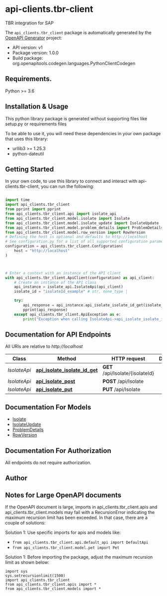 # api-clients.tbr-client
TBR integration for SAP

The `api_clients.tbr_client` package is automatically generated by the [OpenAPI Generator](https://openapi-generator.tech) project:

- API version: v1
- Package version: 1.0.0
- Build package: org.openapitools.codegen.languages.PythonClientCodegen

## Requirements.

Python >= 3.6

## Installation & Usage

This python library package is generated without supporting files like setup.py or requirements files

To be able to use it, you will need these dependencies in your own package that uses this library:

* urllib3 >= 1.25.3
* python-dateutil

## Getting Started

In your own code, to use this library to connect and interact with api-clients.tbr-client,
you can run the following:

```python

import time
import api_clients.tbr_client
from pprint import pprint
from api_clients.tbr_client.api import isolate_api
from api_clients.tbr_client.model.isolate import Isolate
from api_clients.tbr_client.model.isolate_update import IsolateUpdate
from api_clients.tbr_client.model.problem_details import ProblemDetails
from api_clients.tbr_client.model.row_version import RowVersion
# Defining the host is optional and defaults to http://localhost
# See configuration.py for a list of all supported configuration parameters.
configuration = api_clients.tbr_client.Configuration(
    host = "http://localhost"
)



# Enter a context with an instance of the API client
with api_clients.tbr_client.ApiClient(configuration) as api_client:
    # Create an instance of the API class
    api_instance = isolate_api.IsolateApi(api_client)
    isolate_id = "isolateId_example" # str, none_type | 

    try:
        api_response = api_instance.api_isolate_isolate_id_get(isolate_id)
        pprint(api_response)
    except api_clients.tbr_client.ApiException as e:
        print("Exception when calling IsolateApi->api_isolate_isolate_id_get: %s\n" % e)
```

## Documentation for API Endpoints

All URIs are relative to *http://localhost*

Class | Method | HTTP request | Description
------------ | ------------- | ------------- | -------------
*IsolateApi* | [**api_isolate_isolate_id_get**](api_clients/tbr_client/docs/IsolateApi.md#api_isolate_isolate_id_get) | **GET** /api/Isolate/{isolateId} | 
*IsolateApi* | [**api_isolate_post**](api_clients/tbr_client/docs/IsolateApi.md#api_isolate_post) | **POST** /api/Isolate | 
*IsolateApi* | [**api_isolate_put**](api_clients/tbr_client/docs/IsolateApi.md#api_isolate_put) | **PUT** /api/Isolate | 


## Documentation For Models

 - [Isolate](api_clients/tbr_client/docs/Isolate.md)
 - [IsolateUpdate](api_clients/tbr_client/docs/IsolateUpdate.md)
 - [ProblemDetails](api_clients/tbr_client/docs/ProblemDetails.md)
 - [RowVersion](api_clients/tbr_client/docs/RowVersion.md)


## Documentation For Authorization

 All endpoints do not require authorization.

## Author




## Notes for Large OpenAPI documents
If the OpenAPI document is large, imports in api_clients.tbr_client.apis and api_clients.tbr_client.models may fail with a
RecursionError indicating the maximum recursion limit has been exceeded. In that case, there are a couple of solutions:

Solution 1:
Use specific imports for apis and models like:
- `from api_clients.tbr_client.api.default_api import DefaultApi`
- `from api_clients.tbr_client.model.pet import Pet`

Solution 1:
Before importing the package, adjust the maximum recursion limit as shown below:
```
import sys
sys.setrecursionlimit(1500)
import api_clients.tbr_client
from api_clients.tbr_client.apis import *
from api_clients.tbr_client.models import *
```

